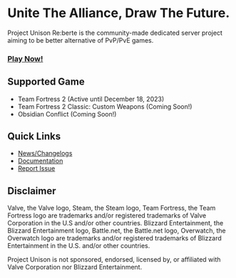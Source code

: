 # Unite The Alliance, Draw The Future.
Project Unison Re:berte is the community-made dedicated server project aiming to be better alternative of PvP/PvE games.

<h3><a href="https://github.com/Project-Unison/Wiki/wiki/List-of-Servers">Play Now!</a></h3>

## Supported Game
* Team Fortress 2 (Active until December 18, 2023)
* Team Fortress 2 Classic: Custom Weapons (Coming Soon!)
* Obsidian Conflict (Coming Soon!)

## Quick Links
* [News/Changelogs](https://github.com/Project-Unison/Changelogs-And-News/discussions)
* [Documentation](https://github.com/Project-Unison/Wiki/wiki)
* [Report Issue](https://github.com/Project-Unison/Issue-Tracker)

## Disclaimer
Valve, the Valve logo, Steam, the Steam logo, Team Fortress, the Team Fortress logo are trademarks and/or registered trademarks of Valve Corporation in the U.S and/or other countries. Blizzard Entertainment, the Blizzard Entertainment logo, Battle.net, the Battle.net logo, Overwatch, the Overwatch logo are trademarks and/or registered trademarks of Blizzard Entertainment in the U.S. and/or other countries.

Project Unison is not sponsored, endorsed, licensed by, or affiliated with Valve Corporation nor Blizzard Entertainment.
